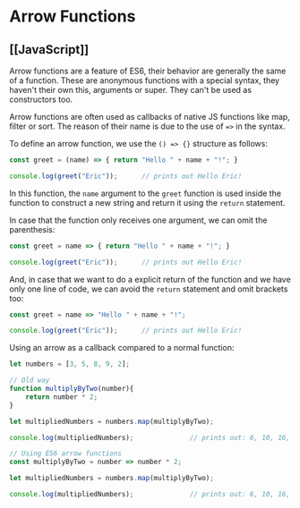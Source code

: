 # Arrow Functions
[[JavaScript]]
---

Arrow functions are a feature of ES6, their behavior are generally the same of a function. These are anonymous functions with a special syntax, they haven't their own this, arguments or super. They can't be used as constructors too.

Arrow functions are often used as callbacks of native JS functions like map, filter or sort. The reason of their name is due to the use of `=>` in the syntax.

To define an arrow function, we use the `() => {}` structure as follows:

```javascript
const greet = (name) => { return "Hello " + name + "!"; }

console.log(greet("Eric"));      // prints out Hello Eric!
```

In this function, the `name` argument to the `greet` function is used inside the function to construct a new string and return it using the `return` statement.

In case that the function only receives one argument, we can omit the parenthesis:

```javascript
const greet = name => { return "Hello " + name + "!"; }

console.log(greet("Eric"));      // prints out Hello Eric!
```

And, in case that we want to do a explicit return of the function and we have only one line of code, we can avoid the `return` statement and omit brackets too:

```javascript
const greet = name => "Hello " + name + "!";

console.log(greet("Eric"));      // prints out Hello Eric!
```

Using an arrow as a callback compared to a normal function:

```javascript
let numbers = [3, 5, 8, 9, 2];

// Old way
function multiplyByTwo(number){
    return number * 2;
}

let multipliedNumbers = numbers.map(multiplyByTwo);

console.log(multipliedNumbers);              // prints out: 6, 10, 16, 18, 4

// Using ES6 arrow functions
const multiplyByTwo = number => number * 2;

let multipliedNumbers = numbers.map(multiplyByTwo);

console.log(multipliedNumbers);              // prints out: 6, 10, 16, 18, 4
```